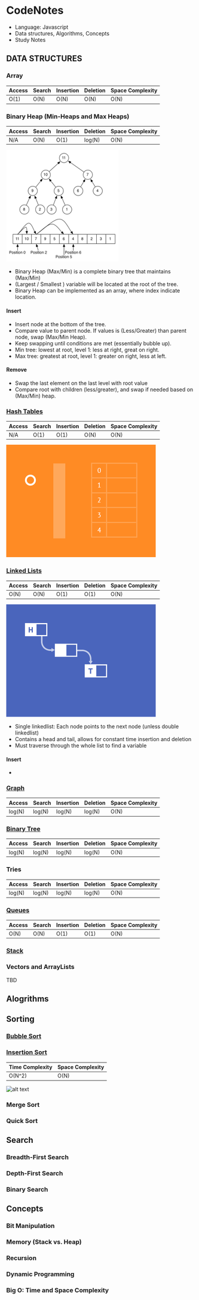# CodeNotes
- Language: Javascript
- Data structures, Algorithms, Concepts
- Study Notes


## DATA STRUCTURES 

### Array
| Access | Search | Insertion | Deletion | Space Complexity |
| ------ | ------ | --------- | -------- | ---------------- |
|  O(1)  |  O(N)  |    O(N)   |   O(N)   |       O(N)       |


### Binary Heap (Min-Heaps and Max Heaps)
| Access | Search | Insertion | Deletion | Space Complexity |
| ------ | ------ | --------- | -------- | ---------------- |
|  N/A   |  O(N)  |    O(1)   |  log(N)  |       O(N)       |


![alt text](https://github.com/ThinkFWD/CodeNotes/blob/master/assets/maxHeap.png)

- Binary Heap (Max/Min) is a complete binary tree that maintains (Max/Min)
- (Largest / Smallest ) variable will be located at the root of the tree. 
- Binary Heap can be implemented as an array, where index indicate location.

#### Insert

- Insert node at the bottom of the tree.
- Compare value to parent node. If values is (Less/Greater) than parent node, swap (Max/Min Heap).
- Keep swapping until conditions are met (essentially bubble up). 
- Min tree: lowest at root, level 1: less at right, great on right.
- Max tree: greatest at root, level 1: greater on right, less at left. 

#### Remove
 - Swap the last element on the last level with root value
 - Compare root with children (less/greater), and swap if needed based on (Max/Min) heap. 
 
 

### [Hash Tables](https://github.com/ThinkFWD/CodeNotes/blob/master/dataStructure/hashTable.js)
| Access | Search | Insertion | Deletion | Space Complexity |
| ------ | ------ | --------- | -------- | ---------------- |
|  N/A   |  O(1)  |    O(1)   |   O(N)   |       O(N)       |



![alt text](https://github.com/ThinkFWD/CodeNotes/blob/master/assets/hashtable.gif)


### [Linked Lists](https://github.com/ThinkFWD/CodeNotes/blob/master/dataStructure/linkedList.js)
| Access | Search | Insertion | Deletion | Space Complexity |
| ------ | ------ | --------- | -------- | ---------------- |
|  O(N)  |  O(N)  |    O(1)   |   O(1)   |       O(N)       |

![alt text](https://github.com/ThinkFWD/CodeNotes/blob/master/assets/linkList.gif)

- Single linkedlist: Each node points to the next node (unless double linkedlist)
- Contains a head and tail, allows for constant time insertion and deletion 
- Must traverse through the whole list to find a variable

#### Insert
- 




### [Graph](https://github.com/ThinkFWD/CodeNotes/blob/master/dataStructure/graph.js)
| Access | Search | Insertion | Deletion | Space Complexity |
| ------ | ------ | --------- | -------- | ---------------- |
| log(N) | log(N) |   log(N)  |  log(N)  |       O(N)       |

### [Binary Tree](https://github.com/ThinkFWD/CodeNotes/blob/master/dataStructure/binaryTree.js)
| Access | Search | Insertion | Deletion | Space Complexity |
| ------ | ------ | --------- | -------- | ---------------- |
| log(N) | log(N) |   log(N)  |  log(N)  |       O(N)       |


### Tries
| Access | Search | Insertion | Deletion | Space Complexity |
| ------ | ------ | --------- | -------- | ---------------- |
| log(N) | log(N) |   log(N)  |  log(N)  |       O(N)       |


### [Queues](https://github.com/ThinkFWD/CodeNotes/blob/master/dataStructure/queues.js)
| Access | Search | Insertion | Deletion | Space Complexity |
| ------ | ------ | --------- | -------- | ---------------- |
|  O(N)  |  O(N)  |    O(1)   |   O(1)   |       O(N)       |


### [Stack](https://github.com/ThinkFWD/CodeNotes/blob/master/dataStructure/stack.js)

### Vectors and ArrayLists
TBD


## Alogrithms

## Sorting
### [Bubble Sort](https://github.com/ThinkFWD/CodeNotes/blob/master/algorithms/sorting.js)
### [Insertion Sort](https://github.com/ThinkFWD/CodeNotes/blob/master/algorithms/sorting.js)
| Time Complexity | Space Complexity |
| --------------- | ---------------- |
|      O(N^2)     |       O(N)       |

![alt text](https://upload.wikimedia.org/wikipedia/commons/0/0f/Insertion-sort-example-300px.gif)



### Merge Sort
### Quick Sort

## Search
### Breadth-First Search
### Depth-First Search
### Binary Search

## Concepts

### Bit Manipulation
### Memory (Stack vs. Heap)
### Recursion
### Dynamic Programming
### Big O: Time and Space Complexity

